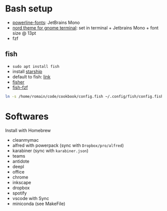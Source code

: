 # Bash setup

- [powerline-fonts](https://github.com/powerline/fonts): JetBrains Mono
- [nord theme for gnome terminal](https://github.com/arcticicestudio/nord-gnome-terminal): set in terminal + Jetbrains Mono + font size @ 13pt
- fzf

## fish

- `sudo apt install fish`
- install [starship](https://github.com/starship/starship)
- default to fish: [link](https://fishshell.com/docs/current/tutorial.html#switching-to-fish)
- [fisher](https://github.com/jorgebucaran/fisher)
- [fish-fzf](https://github.com/PatrickF1/fzf.fish)

```bash
ln -s /home/romain/code/cookbook/config.fish ~/.config/fish/config.fish
```

# Softwares

Install with Homebrew

- cleanmymac
- alfred with powerpack (sync with `Dropbox/pro/alfred`)
- karabiner (sync with `karabiner.json`)
- teams
- antidote
- deepl
- office
- chrome
- inkscape
- dropbox
- spotify
- vscode with Sync
- miniconda (see MakeFile)
